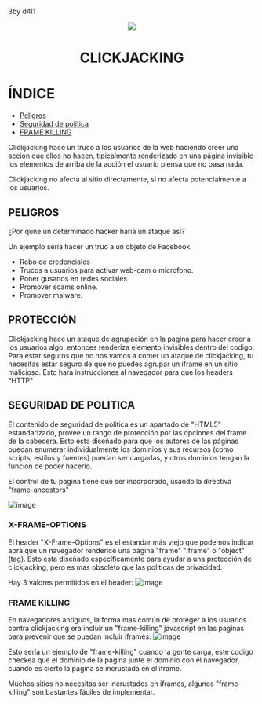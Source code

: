 3by d4l1

<p align="center"><img src="https://github.com/D4l1-web/PenetrationTester-Ruta/assets/79869523/96298b16-fc05-4a39-8fdc-5c7b3dba51ad"></p>

<h1 align="center">CLICKJACKING</h1>

# ÍNDICE

- [Peligros](https://github.com/D4l1-web/PenetrationTester-Ruta/blob/main/Clickjacking.md#peligros)
- [Seguridad de política](https://github.com/D4l1-web/PenetrationTester-Ruta/blob/main/Clickjacking.md#peligros)
- [FRAME KILLING](https://github.com/D4l1-web/PenetrationTester-Ruta/blob/main/Clickjacking.md#frame-killing)

  
Clickjacking hace un truco a los usuarios de la web haciendo creer una acción que ellos no hacen, tipicalmente renderizado en una página invisible los elementos de arriba de la acción el usuario piensa que no pasa nada.

Clickjacking no afecta al sitio directamente, si no afecta potencialmente a los usuarios.

## PELIGROS

¿Por quñe un determinado hacker haria un ataque así?

Un ejemplo sería hacer un truo a un objeto de Facebook.

- Robo de credenciales
- Trucos a usuarios para activar web-cam o microfono.
- Poner gusanos en redes sociales
- Promover scams online.
- Promover malware.

## PROTECCIÓN

Clickjacking hace un ataque de agrupación en la pagina para hacer creer a los usuarios algo, entonces renderiza elemento invisibles dentro del codigo. Para estar seguros que no nos vamos a comer un ataque de clickjacking, tu necesitas estar seguro de que no puedes agrupar un iframe en un sitio malicioso. Esto hara instrucciones al navegador para que los headers "HTTP"

## SEGURIDAD DE POLITICA

El contenido de seguridad de politica es un apartado de "HTML5" estandarizado, provee un rango de protección por las opciones del frame de la cabecera. Esto esta diseñado para que los autores de las páginas puedan enumerar individualmente los dominios y sus recursos (como scripts, estilos y fuentes) puedan ser cargadas, y otros dominios tengan la funcion de poder hacerlo.

El control de tu pagina tiene que ser incorporado, usando la directiva "frame-ancestors"

![image](https://github.com/pons-rgb/vuln/assets/174595469/8a9e5cb6-3ab8-4a7a-9e77-6a017162935f)

### X-FRAME-OPTIONS

El header "X-Frame-Options" es el estandar más viejo que podemos indicar apra que un navegador renderice una página "frame" "iframe" o "object" (tag). Esto esta diseñado específicamente para ayudar a una protección de clickjacking, pero es mas obsoleto que las politicas de privacidad.

Hay 3 valores permitidos en el header: 
![image](https://github.com/pons-rgb/vuln/assets/174595469/827b760a-ead0-4080-82a6-b186d67a3e8f)

### FRAME KILLING

En navegadores antiguos, la forma mas común de proteger a los usuarios contra clickjacking era incluir un "frame-killing" javascript en las paginas para prevenir que se puedan incluir iframes.
![image](https://github.com/D4l1-web/PenetrationTester-Ruta/assets/79869523/ccc85ae7-6948-41f8-b169-ff9e1517c64e)

Esto sería un ejemplo de "frame-killing" cuando la gente carga, este codigo checkea que el dominio de la pagina junte el dominio con el navegador, cuando es cierto la pagina se incrustada en el iframe.

Muchos sitios no necesitas ser incrustados en iframes, algunos "frame-killing" son bastantes fáciles de implementar.



